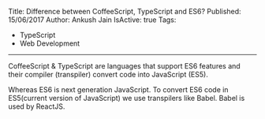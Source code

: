 Title: Difference between CoffeeScript, TypeScript and ES6?
Published: 15/06/2017
Author: Ankush Jain
IsActive: true
Tags:
  - TypeScript
  - Web Development
---
CoffeeScript & TypeScript are languages that support ES6 features and their compiler (transpiler) convert code into JavaScript (ES5).

Whereas ES6 is next generation JavaScript. To convert ES6 code in ES5(current version of JavaScript) we use transpilers like Babel. Babel is used by ReactJS.

                